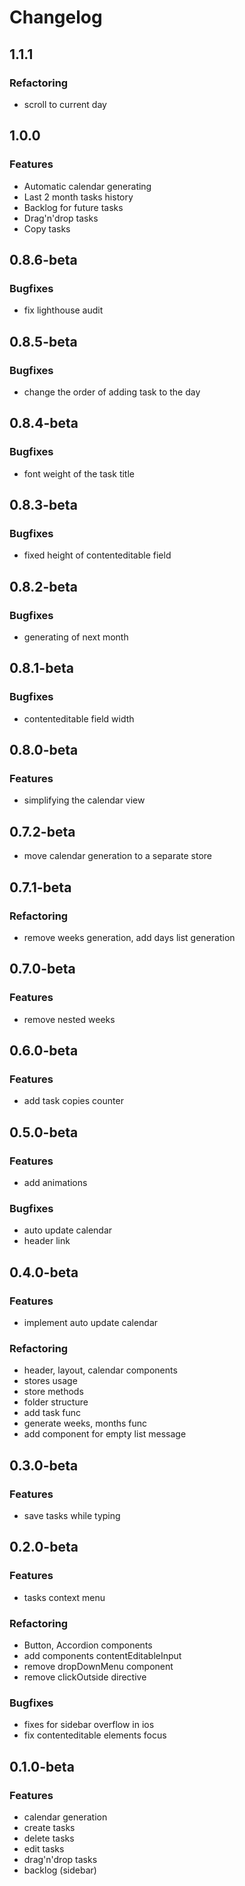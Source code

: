 # Changelog

## 1.1.1

### Refactoring

- scroll to current day

## 1.0.0

### Features

- Automatic calendar generating
- Last 2 month tasks history
- Backlog for future tasks
- Drag'n'drop tasks
- Copy tasks


## 0.8.6-beta

### Bugfixes

- fix lighthouse audit

## 0.8.5-beta

### Bugfixes

- change the order of adding task to the day

## 0.8.4-beta

### Bugfixes

- font weight of the task title

## 0.8.3-beta

### Bugfixes

- fixed height of contenteditable field

## 0.8.2-beta

### Bugfixes

- generating of next month

## 0.8.1-beta

### Bugfixes

- contenteditable field width

## 0.8.0-beta

### Features

- simplifying the calendar view

## 0.7.2-beta

- move calendar generation to a separate store

## 0.7.1-beta

### Refactoring

- remove weeks generation, add days list generation

## 0.7.0-beta

### Features

- remove nested weeks

## 0.6.0-beta

### Features

- add task copies counter

## 0.5.0-beta

### Features

- add animations

### Bugfixes

- auto update calendar
- header link

## 0.4.0-beta

### Features

- implement auto update calendar

### Refactoring

- header, layout, calendar components
- stores usage
- store methods
- folder structure
- add task func
- generate weeks, months func
- add component for empty list message

## 0.3.0-beta

### Features

- save tasks while typing

## 0.2.0-beta

### Features

- tasks context menu

### Refactoring

- Button, Accordion components
- add components contentEditableInput
- remove dropDownMenu component
- remove clickOutside directive

### Bugfixes

- fixes for sidebar overflow in ios
- fix contenteditable elements focus

## 0.1.0-beta

### Features

- calendar generation
- create tasks
- delete tasks
- edit tasks
- drag'n'drop tasks
- backlog (sidebar)
